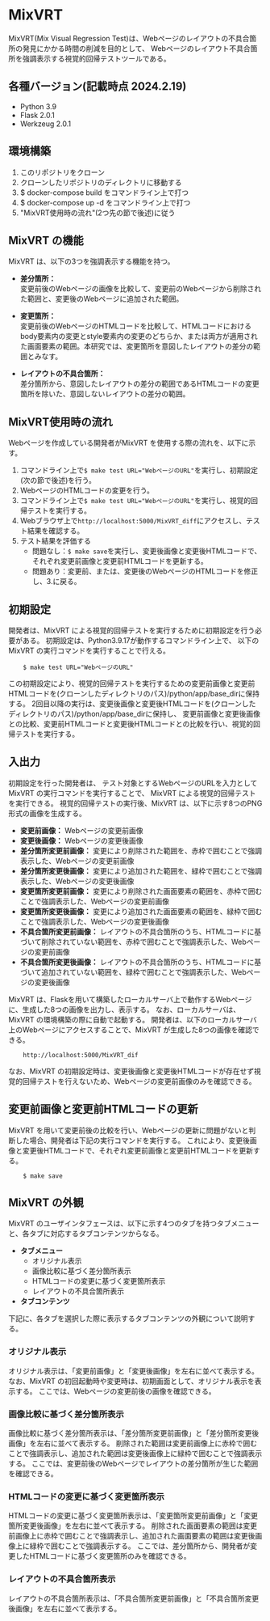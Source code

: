 # MixVRT
MixVRT(Mix Visual Regression Test)は、Webページのレイアウトの不具合箇所の発見にかかる時間の削減を目的として、
Webページのレイアウト不具合箇所を強調表示する視覚的回帰テストツールである。

## 各種バージョン(記載時点 2024.2.19)
- Python 3.9
- Flask 2.0.1
- Werkzeug 2.0.1

## 環境構築
1. このリポジトリをクローン
2. クローンしたリポジトリのディレクトリに移動する
3. $ docker-compose build をコマンドライン上で打つ
4. $ docker-compose up -d をコマンドライン上で打つ
5. "MixVRT使用時の流れ"(2つ先の節で後述)に従う

## MixVRT の機能
MixVRT は、以下の3つを強調表示する機能を持つ。
- **差分箇所：**  
  変更前後のWebページの画像を比較して、変更前のWebページから削除された範囲と、変更後のWebページに追加された範囲。

- **変更箇所：**  
  変更前後のWebページのHTMLコードを比較して、HTMLコードにおけるbody要素内の変更とstyle要素内の変更のどちらか、または両方が適用された画面要素の範囲。本研究では、変更箇所を意図したレイアウトの差分の範囲とみなす。

- **レイアウトの不具合箇所：**  
  差分箇所から、意図したレイアウトの差分の範囲であるHTMLコードの変更箇所を除いた、意図しないレイアウトの差分の範囲。

## MixVRT使用時の流れ
Webページを作成している開発者がMixVRT を使用する際の流れを、以下に示す。
1. コマンドライン上で`$ make test URL="WebページのURL"`を実行し、初期設定(次の節で後述)を行う。
2. WebページのHTMLコードの変更を行う。
3. コマンドライン上で`$ make test URL="WebページのURL"`を実行し、視覚的回帰テストを実行する。
4. Webブラウザ上で`http://localhost:5000/MixVRT_diff`にアクセスし、テスト結果を確認する。
5. テスト結果を評価する
   - 問題なし：`$ make save`を実行し、変更後画像と変更後HTMLコードで、それぞれ変更前画像と変更前HTMLコードを更新する。
   - 問題あり：変更前、または、変更後のWebページのHTMLコードを修正し、3.に戻る。

## 初期設定
開発者は、MixVRT による視覚的回帰テストを実行するために初期設定を行う必要がある。
初期設定は、Python3.9.17が動作するコマンドライン上で、
以下のMixVRT の実行コマンドを実行することで行える。
```
    $ make test URL="WebページのURL"
```
この初期設定により、視覚的回帰テストを実行するための変更前画像と変更前HTMLコードを(クローンしたディレクトリのパス)/python/app/base_dirに保持する。
2回目以降の実行は、変更後画像と変更後HTMLコードを(クローンしたディレクトリのパス)/python/app/base_dirに保持し、
変更前画像と変更後画像との比較、変更前HTMLコードと変更後HTMLコードとの比較を行い、視覚的回帰テストを実行する。

## 入出力
初期設定を行った開発者は、
テスト対象とするWebページのURLを入力としてMixVRT の実行コマンドを実行することで、
MixVRT による視覚的回帰テストを実行できる。
視覚的回帰テストの実行後、MixVRT は、以下に示す8つのPNG形式の画像を生成する。
- **変更前画像：** Webページの変更前画像
- **変更後画像：** Webページの変更後画像
- **差分箇所変更前画像：** 変更により削除された範囲を、赤枠で囲むことで強調表示した、Webページの変更前画像
- **差分箇所変更後画像：** 変更により追加された範囲を、緑枠で囲むことで強調表示した、Webページの変更後画像
- **変更箇所変更前画像：** 変更により削除された画面要素の範囲を、赤枠で囲むことで強調表示した、Webページの変更前画像
- **変更箇所変更後画像：** 変更により追加された画面要素の範囲を、緑枠で囲むことで強調表示した、Webページの変更後画像
- **不具合箇所変更前画像：** レイアウトの不具合箇所のうち、HTMLコードに基づいて削除されていない範囲を、赤枠で囲むことで強調表示した、Webページの変更前画像
- **不具合箇所変更後画像：** レイアウトの不具合箇所のうち、HTMLコードに基づいて追加されていない範囲を、緑枠で囲むことで強調表示した、Webページの変更後画像

MixVRT は、Flaskを用いて構築したローカルサーバ上で動作するWebページに、生成した8つの画像を出力し、表示する。
なお、ローカルサーバは、MixVRT の環境構築の際に自動で起動する。
開発者は、以下のローカルサーバ上のWebページにアクセスすることで、MixVRT が生成した8つの画像を確認できる。
```
    http://localhost:5000/MixVRT_dif
```
なお、MixVRT の初期設定時は、変更後画像と変更後HTMLコードが存在せず視覚的回帰テストを行えないため、Webページの変更前画像のみを確認できる。

## 変更前画像と変更前HTMLコードの更新
MixVRT を用いて変更前後の比較を行い、Webページの更新に問題がないと判断した場合、開発者は下記の実行コマンドを実行する。
これにより、変更後画像と変更後HTMLコードで、それぞれ変更前画像と変更前HTMLコードを更新する。
```
    $ make save
```

## MixVRT の外観
MixVRT のユーザインタフェースは、以下に示す4つのタブを持つタブメニューと、各タブに対応するタブコンテンツからなる。
- **タブメニュー**
  - オリジナル表示
  - 画像比較に基づく差分箇所表示
  - HTMLコードの変更に基づく変更箇所表示
  - レイアウトの不具合箇所表示
- **タブコンテンツ**

下記に、各タブを選択した際に表示するタブコンテンツの外観について説明する。
### オリジナル表示
オリジナル表示は、「変更前画像」と「変更後画像」を左右に並べて表示する。
なお、MixVRT の初回起動時や変更時は、初期画面として、オリジナル表示を表示する。
ここでは、Webページの変更前後の画像を確認できる。

### 画像比較に基づく差分箇所表示
画像比較に基づく差分箇所表示は、「差分箇所変更前画像」と「差分箇所変更後画像」を左右に並べて表示する。
削除された範囲は変更前画像上に赤枠で囲むことで強調表示し、追加された範囲は変更後画像上に緑枠で囲むことで強調表示する。
ここでは、変更前後のWebページでレイアウトの差分箇所が生じた範囲を確認できる。

### HTMLコードの変更に基づく変更箇所表示
HTMLコードの変更に基づく変更箇所表示は、「変更箇所変更前画像」と「変更箇所変更後画像」を左右に並べて表示する。
削除された画面要素の範囲は変更前画像上に赤枠で囲むことで強調表示し、追加された画面要素の範囲は変更後画像上に緑枠で囲むことで強調表示する。
ここでは、差分箇所から、開発者が変更したHTMLコードに基づく変更箇所のみを確認できる。

### レイアウトの不具合箇所表示
レイアウトの不具合箇所表示は、「不具合箇所変更前画像」と「不具合箇所変更後画像」を左右に並べて表示する。
